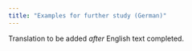 ```yaml
---
title: "Examples for further study (German)"
---
```

Translation to be added _after_ English text completed.
